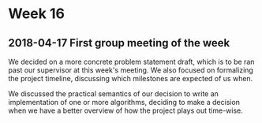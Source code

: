 # Week 16

## 2018-04-17 First group meeting of the week

We decided on a more concrete problem statement draft, which is to be ran past our supervisor at this week's meeting. We also focused on formalizing the project timeline, discussing which milestones are expected of us when.

We discussed the practical semantics of our decision to write an implementation of one or more algorithms, deciding to make a decision when we have a better overview of how the project plays out time-wise.

